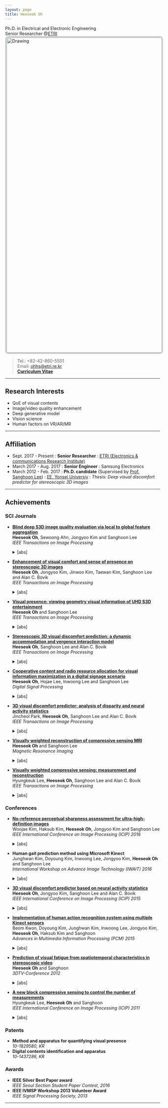 ```yaml
---
layout: page
title: Heeseok Oh
---
```


Ph.D. in Electrical and Electronic Engineering<br>
Senior Researcher @[ETRI](http://etri.re.kr)<br>
<img src="http://ohheeseok.github.io/assets/img/DSC01682_h.jpg" alt="Drawing" style="
      width: 1024px;
      border: 5px solid #ccc;
      border-radius: 10px;
      -moz-border-radius: 10px;
      -khtml-border-radius: 10px;
      -webkit-border-radius: 10px;
      "/><br>
> Tel.: +82-42-860-5501<br>
> Email: <ohhs@etri.re.kr><br>
> [**Curriculum Vitae**](http://ohheeseok.github.io/menu/heeseokoh-cv.pdf)

***
## Research Interests
- QoE of visual contents
- Image/video quality enhancement
- Deep generative model
- Vision science
- Human factors on VR/AR/MR

***

Affiliation
---------

- Sept. 2017 - Present
:   **Senior Researcher**
:	[ETRI (Electronics & communications Research Institute)](http://etri.re.kr)
- March 2017 - Aug. 2017
:   **Senior Engineer**
:	Samsung Electronics
- March 2012 - Feb. 2017
:   **Ph.D. candidate** (Supervised by [Prof. Sanghoon Lee](http://insight.yonsei.ac.kr))
:	[EE, Yonsei Universiy](http://ee.yonsei.ac.kr)
:	*Thesis: Deep visual discomfort predictor for stereoscopic 3D images*

***

## Achievements
### SCI Journals

- [**Blind deep S3D image quality evaluation via local to global feature aggregation**](http://ieeexplore.ieee.org/abstract/document/7973187/)<br>
**Heeseok Oh**, Sewoong Ahn, Jongyoo Kim and Sanghoon Lee<br>
*IEEE Transactions on Image Processing*<br>
  <details><summary>[abs]</summary>Previously, no-reference (NR) stereoscopic 3D (S3D) image quality assessment (IQA) algorithms have been limited to the extraction of reliable hand-crafted features based on an understanding of the insufficiently revealed human visual system or natural scene statistics. Furthermore, compared with full-reference (FR) S3D IQA metrics, it is difficult to achieve competitive quality score predictions using the extracted features, which are not optimized with respect to human opinion. To cope with this limitation of the conventional approach, we introduce a novel deep learning scheme for NR S3D IQA in terms of local to global feature aggregation. A deep convolutional neural network (CNN) model is trained in a supervised manner through two-step regression. First, to overcome the lack of training data, local patch-based CNNs are modeled, and the FR S3D IQA metric is used to approximate a reference ground-truth for training the CNNs. The automatically extracted local abstractions are aggregated into global features by inserting an aggregation layer in the deep structure. The locally trained model parameters are then updated iteratively using supervised global labeling, i.e., subjective mean opinion score (MOS). In particular, the proposed deep NR S3D image quality evaluator does not estimate the depth from a pair of S3D images. The S3D image quality scores predicted by the proposed method represent a significant improvement over those of previous NR S3D IQA algorithms. Indeed, the accuracy of the proposed method is competitive with FR S3D IQA metrics, having ~ 91% correlation in terms of MOS.</details>

- [**Enhancement of visual comfort and sense of presence on stereoscopic 3D images**](http://ieeexplore.ieee.org/abstract/document/7922601/)<br>
**Heeseok Oh**, Jongyoo Kim, Jinwoo Kim, Taewan Kim, Sanghoon Lee and Alan C. Bovik<br>
*IEEE Transactions on Image Processing*<br>
  <details><summary>[abs]</summary>Conventional stereoscopic 3D (S3D) displays do not provide accommodation depth cues of the 3D image or video contents being viewed. The sense of content depths is thus limited to cues supplied by motion parallax (for 3D video), stereoscopic vergence cues created by presenting left and right views to the respective eyes, and other contextual and perspective depth cues. The absence of accommodation cues can induce two kinds of accommodation vergence mismatches (AVM) at the fixation and peripheral points, which can result in severe visual discomfort. With the aim of alleviating discomfort arising from AVM, we propose a new visual comfort enhancement approach for processing S3D visual signals to deliver a more comfortable 3D viewing experience at the display. This is accomplished via an optimization process whereby a predictive indicator of visual discomfort is minimized, while still aiming to maintain the viewer's sense of 3D presence by performing a suitable parallax shift, and by directed blurring of the signal. Our processing framework is defined on 3D visual coordinates that reflect the nonuniform resolution of retinal sensors and that uses a measure of 3D saliency strength. An appropriate level of blur that corresponds to the degree of parallax shift is found, making it possible to produce synthetic accommodation cues implemented using a perceptively relevant filter. By this method, AVM, the primary contributor to the discomfort felt when viewing S3D images, is reduced. We show via a series of subjective experiments that the proposed approach improves visual comfort while preserving the sense of 3D presence.</details>

- [**Visual presence: viewing geometry visual information of UHD S3D entertainment**](http://ieeexplore.ieee.org/abstract/document/7468498/)<br>
**Heeseok Oh** and Sanghoon Lee<br>
*IEEE Transactions on Image Processing*<br>
  <details><summary>[abs]</summary>To maximize the presence experienced by humans, visual content has evolved to achieve a higher visual presence in a series of high definition (HD), ultra HD (UHD), 8K UHD, and 8K stereoscopic 3D (S3D). Several studies have introduced visual presence delivered from content when viewing UHD S3D from a content analysis perspective. Nevertheless, no clear definition has been presented for visual presence, and only a subjective evaluation has been relied upon. The main reason for this is that there is a limitation to defining visual presence via the use of content information itself. In this paper, we define the visual presence for each viewing environment, and investigate a novel methodology to measure the experienced visual presence when viewing both 2D and 3D via the definition of a new metric termed volume of visual information by quantifying the influence of the viewing geometry between the display and viewer. To achieve this goal, the viewing geometry and display parameters for both flat and atypical displays are analyzed in terms of human perception by introducing a novel concept of pixel-wise geometry. In addition, perceptual weighting through analysis of content information is performed in accordance with monocular and binocular vision characteristics. In the experimental results, it is shown that the constructed model based on the viewing geometry, content, and perceptual characteristics has a high correlation of about 84% with subjective evaluations.</details>

- [**Stereoscopic 3D visual discomfort prediction: a dynamic accommodation and vergence interaction model**](http://ieeexplore.ieee.org/abstract/document/7348693/)<br>
**Heeseok Oh**, Sanghoon Lee and Alan C. Bovik<br>
*IEEE Transactions on Image Processing*<br>
  <details><summary>[abs]</summary>The human visual system perceives 3D depth following sensing via its binocular optical system, a series of massively parallel processing units, and a feedback system that controls the mechanical dynamics of eye movements and the crystalline lens. The process of accommodation (focusing of the crystalline lens) and binocular vergence is controlled simultaneously and symbiotically via cross-coupled communication between the two critical depth computation modalities. The output responses of these two subsystems, which are induced by oculomotor control, are used in the computation of a clear and stable cyclopean 3D image from the input stimuli. These subsystems operate in smooth synchronicity when one is viewing the natural world; however, conflicting responses can occur when viewing stereoscopic 3D (S3D) content on fixed displays, causing physiological discomfort. If such occurrences could be predicted, then they might also be avoided (by modifying the acquisition process) or ameliorated (by changing the relative scene depth). Toward this end, we have developed a dynamic accommodation and vergence interaction (DAVI) model that successfully predicts visual discomfort on S3D images. The DAVI model is based on the phasic and reflex responses of the fast fusional vergence mechanism. Quantitative models of accommodation and vergence mismatches are used to conduct visual discomfort prediction. Other 3D perceptual elements are included in the proposed method, including sharpness limits imposed by the depth of focus and fusion limits implied by Panum's fusional area. The DAVI predictor is created by training a support vector machine on features derived from the proposed model and on recorded subjective assessment results. The experimental results are shown to produce accurate predictions of experienced visual discomfort.</details>

- [**Cooperative content and radio resource allocation for visual information maximization in a digital signage scenario**](https://www.sciencedirect.com/science/article/pii/S105120041500189X)<br>
**Heeseok Oh**, Hojae Lee, Inwoong Lee and Sanghoon Lee<br>
*Digital Signal Processing*<br>
  <details><summary>[abs]</summary>In this paper, we present a cooperative content and resource allocation algorithm that selects networks and sub-carriers for digital signage scenarios based on visual information. In these scenarios, both 2D and 3D content are handled in open space for the advertisement of commercial products. To quantify visual information, we propose a quality of visual service (QoVS) metric based on human perception. We then construct the expected QoVS problem to guarantee the maximum QoVS for service users. The QoVS is determined based on the level of 2D visual sensitivity, and on the ability to perform 3D binocular fusion by users located at various viewing distances. By utilizing the QoVS, we predict wireless packet errors and loss of visual information caused by limited radio resources. After 3D content is selected to be multicasted to users by means of the large displays, sub-carriers are optimally allocated for the remaining smartphone users to facilitate point-to-point communication through lossy wireless channels. Simulation results of the proposed scheme demonstrate the advantages of automatic control of visual information and radio resources for multiple users without additional interactions. Moreover, the method developed herein can be flexibly applied with low complexity to several visual application services provided over heterogeneous displays and channels, such as advertisements, exhibitions, and forums.</details>

- [**3D visual discomfort predictor: analysis of disparity and neural activity statistics**](http://ieeexplore.ieee.org/abstract/document/6990512/)<br>
Jincheol Park, **Heeseok Oh**, Sanghoon Lee and Alan C. Bovik<br>
*IEEE Transactions on Image Processing*<br>
  <details><summary>[abs]</summary>Being able to predict the degree of visual discomfort that is felt when viewing stereoscopic 3D (S3D) images is an important goal toward ameliorating causative factors, such as excessive horizontal disparity, misalignments or mismatches between the left and right views of stereo pairs, or conflicts between different depth cues. Ideally, such a model should account for such factors as capture and viewing geometries, the distribution of disparities, and the responses of visual neurons. When viewing modern 3D displays, visual discomfort is caused primarily by changes in binocular vergence while accommodation in held fixed at the viewing distance to a flat 3D screen. This results in unnatural mismatches between ocular fixations and ocular focus that does not occur in normal direct 3D viewing. This accommodation vergence conflict can cause adverse effects, such as headaches, fatigue, eye strain, and reduced visual ability. Binocular vision is ultimately realized by means of neural mechanisms that subserve the sensorimotor control of eye movements. Realizing that the neuronal responses are directly implicated in both the control and experience of 3D perception, we have developed a model-based neuronal and statistical framework called the 3D visual discomfort predictor (3D-VDP) that automatically predicts the level of visual discomfort that is experienced when viewing S3D images. 3D-VDP extracts two types of features: 1) coarse features derived from the statistics of binocular disparities and 2) fine features derived by estimating the neural activity associated with the processing of horizontal disparities. In particular, we deploy a model of horizontal disparity processing in the extrastriate middle temporal region of occipital lobe. We compare the performance of 3D-VDP with other recent discomfort prediction algorithms with respect to correlation against recorded subjective visual discomfort scores, and show that 3D-VDP is statistically superior to the other methods.</details>

- [**Visually weighted reconstruction of compressive sensing MRI**](http://www.mrijournal.com/article/S0730-725X(12)00437-7/abstract)<br>
**Heeseok Oh** and Sanghoon Lee<br>
*Magnetic Resonance Imaging*<br>
  <details><summary>[abs]</summary>Compressive sensing (CS) enables the reconstruction of a magnetic resonance (MR) image from undersampled data in k-space with relatively low-quality distortion when compared to the original image. In addition, CS allows the scan time to be significantly reduced. Along with a reduction in the computational overhead, we investigate an effective way to improve visual quality through the use of a weighted optimization algorithm for reconstruction after variable density random undersampling in the phase encoding direction over k-space. In contrast to conventional magnetic resonance imaging (MRI) reconstruction methods, the visual weight, in particular, the region of interest (ROI), is investigated here for quality improvement. In addition, we employ a wavelet transform to analyze the reconstructed image in the space domain and fully utilize data sparsity over the spatial and frequency domains. The visual weight is constructed by reflecting the perceptual characteristics of the human visual system (HVS), and then applied to ℓ1 norm minimization, which gives priority to each coefficient during the reconstruction process. Using objective quality assessment metrics, it was found that an image reconstructed using the visual weight has higher local and global quality than those processed by conventional methods.</details>

- [**Visually weighted compressive sensing: measurement and reconstruction**](http://ieeexplore.ieee.org/abstract/document/6374249/)<br>
Hyungkeuk Lee, **Heeseok Oh**, Sanghoon Lee and Alan C. Bovik<br>
*IEEE Transactions on Image Processing*<br>
  <details><summary>[abs]</summary>Compressive sensing (CS) makes it possible to more naturally create compact representations of data with respect to a desired data rate. Through wavelet decomposition, smooth and piecewise smooth signals can be represented as sparse and compressible coefficients. These coefficients can then be effectively compressed via the CS. Since a wavelet transform divides image information into layered blockwise wavelet coefficients over spatial and frequency domains, visual improvement can be attained by an appropriate perceptually weighted CS scheme. We introduce such a method in this paper and compare it with the conventional CS. The resulting visual CS model is shown to deliver improved visual reconstructions.</details>

### Conferences
- [**No-reference perceptual sharpness assessment for ultra-high-definition images**](http://ieeexplore.ieee.org/abstract/document/7532324/)<br>
Woojae Kim, Haksub Kim, **Heeseok Oh**, Jongyoo Kim and Sanghoon Lee<br>
*IEEE International Conference on Image Processing (ICIP) 2016*<br>
  <details><summary>[abs]</summary>Since ultra-high-definition (UHD) display has larger resolution and various display size, it is necessary to measure image sharpness considering variation in visual resolution caused by diverse viewing geometry. In this paper, we propose a no-reference perceptual sharpness assessment model of UHD images. The proposed model analyzes viewing geometry in terms of display resolution and viewing environment. Then, we measure the local adaptive sharpness score in accordance with the textural motion blur, texture, and edge. In addition, we propose a spatial pooling method associated with foveal regions, which is caused by nonuniform distribution of the photoreceptors on a human retina. Through the rigorous experiments, we demonstrate that the proposed model can measure the sharpness of UHD images more accurately than other image sharpness assessment methods.</details>

- **Human gait prediction method using Microsoft Kinect**<br>
Junghwan Kim, Doyoung Kim, Inwoong Lee, Jongyoo Kim, **Heeseok Oh** and Sanghoon Lee<br>
*International Workshop on Advance Image Technology (IWAIT) 2016*<br>
  <details><summary>[abs]</summary>Real-time monitoring of elderly movement can provide valuable information regarding an individual’s degree of functional rehabilitation. Many laboratory-based studies have described various gait detection systems with different wearable inertial sensors, but only limited number of papers addressed the issues by using some non-wearable sensors. A practical method of gait information detection and gait analysis is proposed in the paper using an inexpensive Microsoft Kinect fixed on the midpoint of lower extremity rehabilitation robot. The horizontal distances between Kinect plane and every mark pasted on lower extremity are acquired. Taken the characteristics of gait distance series into consideration, the Autoregressive Moving Average (ARMA) model is established to reflect the changing rule of gait status. Combined with the Kalman filter, gait information reflecting rehabilitation status at next moment is predicted accurately. The method regarding the gait detection and gait analysis is verified by amounts of gait experiments finally.</details>

- [**3D visual discomfort predictor based on neural activity statistics**](http://ieeexplore.ieee.org/document/7351467/)<br>
**Heeseok Oh**, Jongyoo Kim, Sanghoon Lee and Alan C. Bovik<br>
*IEEE International Conference on Image Processing (ICIP) 2015*<br>
  <details><summary>[abs]</summary>Visual discomfort assessment (VDA) on stereoscopic images is of fundamental importance for making decisions regarding visual fatigue caused by unnatural binocular alignment. Nevertheless, no solid framework exists to quantify this discomfort using models of the responses of visual neurons. Binocular vision is realized by means of neural mechanisms that subserve the sensorimotor control of eye movements. We propose a neuronal model-based framework called Neural 3D Visual Discomfort Predictor (N3D-VDP) that automatically predicts the level of visual discomfort experienced when viewing stereoscopic 3D (S3D) images. The N3D-VDP model extracts features derived by estimating the neural activity associated with the processing of binocular disparities. In this regard we deploy a model of disparity processing in the extra-striate middle temporal (MT) region of occipital lobe. We compare the performance of N3D-VDP with other recent VDA algorithms using correlations against reported subjective visual discomfort, and show that N3D-VDP is statistically superior to the other methods.</details>

- [**Implementation of human action recognition system using multiple Kinect sensors**](https://link.springer.com/chapter/10.1007/978-3-319-24075-6_32)<br>
Beom Kwon, Doyoung Kim, Junghwan Kim, Inwoong Lee, Jongyoo Kim, **Heeseok Oh**, Haksub Kim and Sanghoon<br>
*Advances in Multimedia Information Processing (PCM) 2015*<br>
  <details><summary>[abs]</summary>Human action recognition is an important research topic that has many potential applications such as video surveillance, human-computer interaction and virtual reality combat training. However, many researches of human action recognition have been performed in single camera system, and has low performance due to vulnerability to partial occlusion. In this paper, we propose a human action recognition system using multiple Kinect sensors to overcome the limitation of conventional single camera based human action recognition system. To test feasibility of the proposed system, we use the snapshot and temporal features which are extracted from three-dimensional (3D) skeleton data sequences, and apply the support vector machine (SVM) for classification of human action. The experiment results demonstrate the feasibility of the proposed system.</details>

- [**Prediction of visual fatigue from spatiotemporal characteristics in stereoscopic video**](http://ieeexplore.ieee.org/document/6365436/)<br>
**Heeseok Oh** and Sanghoon<br>
*3DTV-Conference 2012*<br>
  <details><summary>[abs]</summary>Along with the increasing demand of 3D technology, the visual fatigue issue from stereoscopic video comes to the fore, which has been actively discussed in literature. Nevertheless, it is difficult to find a definite prediction model of visual fatigue in stereoscopic video due to the complexity of the human visual system (HVS). In this paper, we analyze the spatiotemporal characteristics such as depth, spatial frequency and motion. In addition, the human factor like the zone of comfort is also included to predict the visual fatigue. Consequently, we propose a novel prediction model by integrating the weights of several characteristics in stereoscopic video and verify its reliability through a subjective assessment.</details>

- [**A new block compressive sensing to control the number of measurements**](http://ieeexplore.ieee.org/document/6116229/)<br>
Hyungkeuk Lee, **Heeseok Oh** and Sanghoon<br>
*IEEE International Conference on Image Processing (ICIP) 2011*<br>
  <details><summary>[abs]</summary>Compressive Sensing (CS) aims to recover a sparse signal from a small number of projections onto random vectors. Because of its great practical possibility, both academia and industries have made efforts to develop the CS's reconstruction performance, but most of existing works remain at the theoretical study. In this paper, we propose a new Block Compres-sive Sensing (nBCS), which has several benefits compared to the general CS methods. In particular, the nBCS can be dynamically adaptive to varying channel capacity because it conveys the good inheritance of the wavelet transform.</details>

### Patents
- **Method and apparatus for quantifying visual presence**<br>
*10-1829580, KR*
- **Digital contents identification and apparatus**<br>
*10-1437286, KR*

### Awards
- **IEEE Silver Best Paper award**<br>
*IEEE Seoul Section Student Paper Contest, 2016*
- **IEEE IVMSP Workshop 2013 Volunteer Award**<br>
*IEEE Signal Processing Society, 2013*

***
